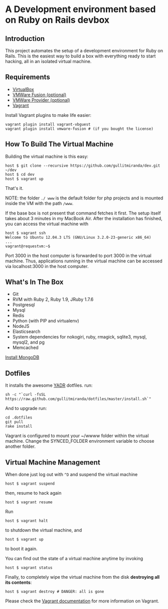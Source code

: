 # A Development environment based on Ruby on Rails devbox

## Introduction

This project automates the setup of a development environment for Ruby on Rails. This is the easiest way to build a box with everything ready to start hacking, all in an isolated virtual machine.

## Requirements

* [VirtualBox](https://www.virtualbox.org)
* [VMWare Fusion (optional)](http://www.vmware.com/products/fusion/)
* [VMWare Provider (optional)](http://www.vagrantup.com/vmware)
* [Vagrant](http://vagrantup.com)

Install Vagrant plugins to make life easier:

    vagrant plugin install vagrant-vbguest
    vagrant plugin install vmware-fusion # (if you bought the license)

## How To Build The Virtual Machine

Building the virtual machine is this easy:

    host $ git clone --recursive https://github.com/gullitmiranda/dev.git ~/dev
    host $ cd dev
    host $ vagrant up

That's it.

NOTE: the folder `./ www` is the default folder for php projects and is mounted inside the VM with the path `/www`.

If the base box is not present that command fetches it first. The setup itself takes about 3 minutes in my MacBook Air. After the installation has finished, you can access the virtual machine with

    host $ vagrant ssh
    Welcome to Ubuntu 12.04.3 LTS (GNU/Linux 3.2.0-23-generic x86_64)
    ...
    vagrant@requestvm:~$

Port 3000 in the host computer is forwarded to port 3000 in the virtual machine. Thus, applications running in the virtual machine can be accessed via localhost:3000 in the host computer.

## What's In The Box

- Git
- RVM with Ruby 2, Ruby 1.9, JRuby 1.7.6
- Postgresql
- Mysql
- Redis
- Python (with PIP and virtualenv)
- NodeJS
- Elasticsearch
- System dependencies for nokogiri, ruby, rmagick, sqlite3, mysql, mysql2, and pg
- Memcached

[Install MongoDB](http://docs.mongodb.org/manual/tutorial/install-mongodb-on-ubuntu/#install-mongodb)

## Dotfiles

It installs the awesome [YADR](https://github.com/gullitmiranda/dotfiles) dotfiles. run:

    sh -c "`curl -fsSL https://raw.github.com/gullitmiranda/dotfiles/master/install.sh`"

And to upgrade run:

    cd .dotfiles
    git pull
    rake install

Vagrant is configured to mount your ~/wwww folder within the virtual machine. Change the SYNCED_FOLDER environment variable to choose another folder.

## Virtual Machine Management

When done just log out with `^D` and suspend the virtual machine

    host $ vagrant suspend

then, resume to hack again

    host $ vagrant resume

Run

    host $ vagrant halt

to shutdown the virtual machine, and

    host $ vagrant up

to boot it again.

You can find out the state of a virtual machine anytime by invoking

    host $ vagrant status

Finally, to completely wipe the virtual machine from the disk **destroying all its contents**:

    host $ vagrant destroy # DANGER: all is gone

Please check the [Vagrant documentation](http://docs.vagrantup.com/v2/) for more information on Vagrant.
